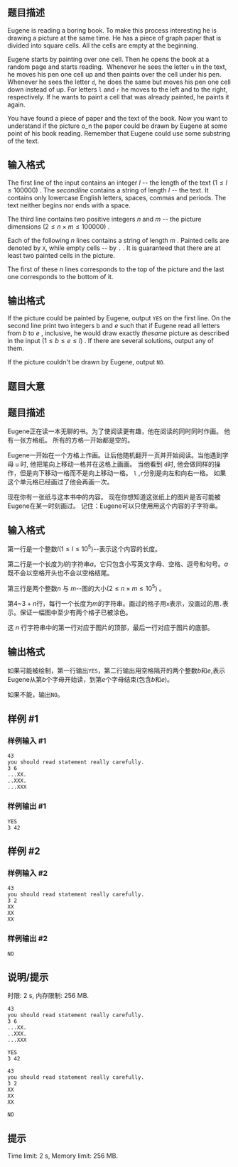 ## 题目描述


Eugene is reading a boring book. To make this process interesting he is drawing a picture at the  same time.  He has a piece of graph paper that is divided into square cells. All the cells are empty at  the beginning. 

Eugene starts by painting over one cell. Then he opens the book at a random page and starts reading.   Whenever  he sees the letter  `u`  in the text, he moves his pen one cell up and then paints over the  cell under  his pen. Whenever he sees the letter  `d`,  he does the same but moves his pen one cell down  instead of  up. For letters  `l`  and  `r`  he moves to the left and to the right, respectively. If he wants to paint  a cell  that was already painted, he paints it again.

You have found a piece of paper and the text of the book. Now you want to understand if the picture  o_n the  paper could be drawn by Eugene at some point of his book reading. Remember that Eugene  could use  some substring of the text.



## 输入格式


The first line of the input contains an integer $l$ -- the length of the text $(1 \le l \le 100 000)$ . The $second line$ contains a string of length $l$ -- the text. It contains only lowercase English letters, spaces, commas and periods. The text neither begins nor ends with a space.

The third line contains two positive integers $n$ and $m$ -- the picture dimensions $(2 \le n \times m \le 100 000)$ .

Each of the following $n$ lines contains a string of length $m$ . Painted cells are denoted by `X`, while empty cells -- by `.` . It is guaranteed that there are at least two painted cells in the picture.

The first of these $n$ lines corresponds to the top of the picture and the last one corresponds to the bottom of it.



## 输出格式


If the picture could be painted by Eugene, output `YES` on the first line. On the second line print two integers b and $e$ such that if Eugene read all letters from $b$ to $e$ , inclusive, he would draw exactly $the same$ picture as described in the input $(1 \le b \le e \le l)$ . If there are several solutions, output any of them.

If the picture couldn't be drawn by Eugene, output `NO`.



## 题目大意
## 题目描述

Eugene正在读一本无聊的书。为了使阅读更有趣，他在阅读的同时同时作画。 他有一张方格纸。 所有的方格一开始都是空的。

Eugene一开始在一个方格上作画。让后他随机翻开一页并开始阅读。当他遇到字母 `u`  时, 他把笔向上移动一格并在这格上画画。 当他看到 `d`时, 他会做同样的操作，但是向下移动一格而不是向上移动一格。 `l` ,`r`分别是向左和向右一格。 如果这个单元格已经画过了他会再画一次。

现在你有一张纸与这本书中的内容。 现在你想知道这张纸上的图片是否可能被Eugene在某一时刻画过。 记住：Eugene可以只使用用这个内容的子字符串。

## 输入格式

第一行是一个整数$l(1 \le l \le 10^5)$--表示这个内容的长度。 

第二行是一个长度为$l$的字符串$a$。它只包含小写英文字母、空格、逗号和句号。$a$既不会以空格开头也不会以空格结尾。

第三行是两个整数$n$ 与 $m$--图的大小$(2 \le n \times m \le 10^5)$ 。

第$4$~$3+n$行，每行一个长度为$m$的字符串。画过的格子用`x`表示，没画过的用`.`表示。保证一幅图中至少有两个格子已被涂色。

这 $n$ 行字符串中的第一行对应于图片的顶部，最后一行对应于图片的底部。

## 输出格式

如果可能被绘制，第一行输出`YES`，第二行输出用空格隔开的两个整数$b$和$e$,表示Eugene从第$b$个字母开始读，到第$e$个字母结束(包含$b$和$e$)。

如果不能，输出`NO`。

## 样例 #1

### 样例输入 #1

```
43
you should read statement really carefully.
3 6
...XX.
..XXX.
...XXX
```

### 样例输出 #1

```
YES
3 42
```

## 样例 #2

### 样例输入 #2

```
43
you should read statement really carefully.
3 2
XX
XX
XX
```

### 样例输出 #2

```
NO
```

## 说明/提示

时限: 2 s, 内存限制: 256 MB.

```input1
43
you should read statement really carefully.
3 6
...XX.
..XXX.
...XXX

```

```output1
YES
3 42

```

```input2
43
you should read statement really carefully.
3 2
XX
XX
XX

```

```output2
NO

```

## 提示
Time limit: 2 s, Memory limit: 256 MB. 


